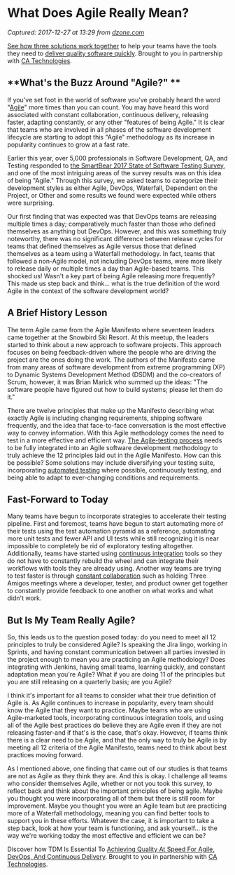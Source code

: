 # What Does Agile Really Mean?

_Captured: 2017-12-27 at 13:29 from [dzone.com](https://dzone.com/articles/what-does-agile-really-mean?edition=347123&utm_source=Daily%20Digest&utm_medium=email&utm_campaign=Daily%20Digest%202017-12-26)_

[See how three solutions work together](https://dzone.com/go?i=204124&u=https%3A%2F%2Fad.doubleclick.net%2Fddm%2Ftrackclk%2FN6040.130331DZONE%2FB11226848.150413346%3Bdc_trk_aid%3D321098505%3Bdc_trk_cid%3D81553809%3Bdc_lat%3D%3Bdc_rdid%3D%3Btag_for_child_directed_treatment%3D) to help your teams have the tools they need to [deliver quality software quickly](https://dzone.com/go?i=204124&u=https%3A%2F%2Fad.doubleclick.net%2Fddm%2Ftrackclk%2FN6040.130331DZONE%2FB11226848.150123399%3Bdc_trk_aid%3D321096583%3Bdc_trk_cid%3D81552442%3Bdc_lat%3D%3Bdc_rdid%3D%3Btag_for_child_directed_treatment%3D). Brought to you in partnership with [CA Technologies](https://dzone.com/go?i=204124&u=https%3A%2F%2Fad.doubleclick.net%2Fddm%2Ftrackclk%2FN6040.130331DZONE%2FB11226848.150413346%3Bdc_trk_aid%3D321098505%3Bdc_trk_cid%3D81553809%3Bdc_lat%3D%3Bdc_rdid%3D%3Btag_for_child_directed_treatment%3D).

## **What's the Buzz Around "Agile?" **

If you've set foot in the world of software you've probably heard the word "[Agile](https://qacomplete.com/resources/articles/what-is-agile-testing/?md=blog)" more times than you can count. You may have heard this word associated with constant collaboration, continuous delivery, releasing faster, adapting constantly, or any other "features of being Agile." It is clear that teams who are involved in all phases of the software development lifecycle are starting to adopt this "Agile" methodology as its increase in popularity continues to grow at a fast rate.

Earlier this year, over 5,000 professionals in Software Development, QA, and Testing responded to [the SmartBear 2017 State of Software Testing Survey](https://smartbear.com/resources/ebooks/the-state-of-testing-2017-industry-report/?md=blog), and one of the most intriguing areas of the survey results was on this idea of being "Agile." Through this survey, we asked teams to categorize their development styles as either Agile, DevOps, Waterfall, Dependent on the Project, or Other and some results we found were expected while others were surprising.

Our first finding that was expected was that DevOps teams are releasing multiple times a day; comparatively much faster than those who defined themselves as anything but DevOps. However, and this was something truly noteworthy, there was no significant difference between release cycles for teams that defined themselves as Agile versus those that defined themselves as a team using a Waterfall methodology. In fact, teams that followed a non-Agile model, not including DevOps teams, were more likely to release daily or multiple times a day than Agile-based teams. This shocked us! Wasn't a key part of being Agile releasing more frequently? This made us step back and think... what is the true definition of the word Agile in the context of the software development world?

## **A Brief History Lesson**

The term Agile came from the Agile Manifesto where seventeen leaders came together at the Snowbird Ski Resort. At this meetup, the leaders started to think about a new approach to software projects. This approach focuses on being feedback-driven where the people who are driving the project are the ones doing the work. The authors of the Manifesto came from many areas of software development from extreme programming (XP) to Dynamic Systems Development Method (DSDM) and the co-creators of Scrum, however, it was Brian Marick who summed up the ideas: "The software people have figured out how to build systems; please let them do it."

There are twelve principles that make up the Manifesto describing what exactly Agile is including changing requirements, shipping software frequently, and the idea that face-to-face conversation is the most effective way to convey information. With this Agile methodology comes the need to test in a more effective and efficient way. [The Agile-testing process](https://smartbear.com/learn/software-testing/introduction-to-agile-testing-responsibilities/?md=blog) needs to be fully integrated into an Agile software development methodology to truly achieve the 12 principles laid out in the Agile Manifesto. How can this be possible? Some solutions may include diversifying your testing suite, incorporating [automated testing](https://smartbear.com/learn/automated-testing/testing-in-agile-environments/?md=blog) where possible, continuously testing, and being able to adapt to ever-changing conditions and requirements.

## **Fast-Forward to Today**

Many teams have begun to incorporate strategies to accelerate their testing pipeline. First and foremost, teams have begun to start automating more of their tests using the test automation pyramid as a reference, automating more unit tests and fewer API and UI tests while still recognizing it is near impossible to completely be rid of exploratory testing altogether. Additionally, teams have started using [continuous integration](https://smartbear.com/resources/videos/cigniti-at-smartbear-connect-continuous-testing/?md=blog) tools so they do not have to constantly rebuild the wheel and can integrate their workflows with tools they are already using. Another way teams are trying to test faster is through [constant collaboration](https://smartbear.com/learn/code-review/agile-code-review-process/?md=blog) such as holding Three Amigos meetings where a developer, tester, and product owner get together to constantly provide feedback to one another on what works and what didn't work.

## **But Is My Team Really Agile?**

So, this leads us to the question posed today: do you need to meet all 12 principles to truly be considered Agile? Is speaking the Jira lingo, working in Sprints, and having constant communication between all parties invested in the project enough to mean you are practicing an Agile methodology? Does integrating with Jenkins, having small teams, learning quickly, and constant adaptation mean you're Agile? What if you are doing 11 of the principles but you are still releasing on a quarterly basis; are you Agile?

I think it's important for all teams to consider what their true definition of Agile is. As Agile continues to increase in popularity, every team should know the Agile that they want to practice. Maybe teams who are using Agile-marketed tools, incorporating continuous integration tools, and using all of the Agile best practices do believe they are Agile even if they are not releasing faster-and if that's is the case, that's okay. However, if teams think there is a clear need to be Agile, and that the only way to truly be Agile is by meeting all 12 criteria of the Agile Manifesto, teams need to think about best practices moving forward.

As I mentioned above, one finding that came out of our studies is that teams are not as Agile as they think they are. And this is okay. I challenge all teams who consider themselves Agile, whether or not you took this survey, to reflect back and think about the important principles of being agile. Maybe you thought you were incorporating all of them but there is still room for improvement. Maybe you thought you were an Agile team but are practicing more of a Waterfall methodology, meaning you can find better tools to support you in these efforts. Whatever the case, it is important to take a step back, look at how your team is functioning, and ask yourself... is the way we're working today the most effective and efficient we can be?

Discover how TDM Is Essential To [Achieving Quality At Speed For Agile, DevOps, And Continuous Delivery](https://dzone.com/go?i=204125&u=https%3A%2F%2Fad.doubleclick.net%2Fddm%2Ftrackclk%2FN6040.130331DZONE%2FB11226848.150413345%3Bdc_trk_aid%3D321095198%3Bdc_trk_cid%3D81552443%3Bdc_lat%3D%3Bdc_rdid%3D%3Btag_for_child_directed_treatment%3D). Brought to you in partnership with [CA Technologies](https://dzone.com/go?i=204125&u=https%3A%2F%2Fad.doubleclick.net%2Fddm%2Ftrackclk%2FN6040.130331DZONE%2FB11226848.150413345%3Bdc_trk_aid%3D321095198%3Bdc_trk_cid%3D81552443%3Bdc_lat%3D%3Bdc_rdid%3D%3Btag_for_child_directed_treatment%3D).
